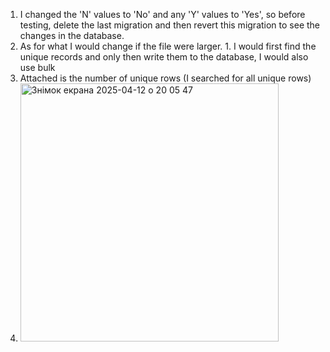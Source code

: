 1. I changed the 'N' values to 'No' and any 'Y' values to 'Yes', so before testing, delete the last migration and then revert this migration to see the changes in the database.
2. As for what I would change if the file were larger. 1. I would first find the unique records and only then write them to the database, I would also use bulk
3. Attached is the number of unique rows (I searched for all unique rows)
4. <img width="413" alt="Знімок екрана 2025-04-12 о 20 05 47" src="https://github.com/user-attachments/assets/65d4dd1e-aa7f-468b-81cf-a85ca86374ef" />
